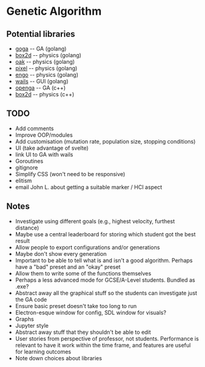# Genetic Algorithm
## Potential libraries
- [goga](https://github.com/tomcraven/goga) -- GA (golang)
- [box2d](https://github.com/ByteArena/box2d) -- physics (golang)
- [oak](https://github.com/oakmound/oak) -- physics (golang)
- [pixel](https://github.com/faiface/pixel) -- physics (golang)
- [engo](https://github.com/EngoEngine/engo) -- physics (golang)
- [wails](https://github.com/wailsapp/wails) -- GUI (golang)
- [openga](https://github.com/Arash-codedev/openGA) -- GA (c++)
- [box2d](https://github.com/erincatto/box2d) -- physics (c++)

## TODO
- Add comments
- Improve OOP/modules
- Add customisation (mutation rate, population size, stopping conditions)
- UI (take advantage of svelte)
- link UI to GA with wails
- Goroutines
- gitignore
- Simplify CSS (won't need to be responsive)
- elitism
- email John L. about getting a suitable marker / HCI aspect

## Notes
- Investigate using different goals (e.g., highest velocity, furthest distance)
- Maybe use a central leaderboard for storing which student got the best result
- Allow people to export configurations and/or generations
- Maybe don't show every generation
- Important to be able to tell what is and isn't a good algorithm. Perhaps have a "bad" preset and an "okay" preset
- Allow them to write some of the functions themselves
- Perhaps a less advanced mode for GCSE/A-Level students. Bundled as .exe?
- Abstract away all the graphical stuff so the students can investigate just the GA code
- Ensure basic preset doesn't take too long to run
- Electron-esque window for config, SDL window for visuals?
- Graphs
- Jupyter style
- Abstract away stuff that they shouldn't be able to edit
- User stories from perspective of professor, not students. Performance is relevant to have it work within the time frame, and features are useful for learning outcomes
- Note down choices about libraries
